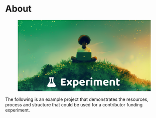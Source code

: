# About

<figure><img src=".gitbook/assets/contributors-funding-experiment-header.png" alt=""><figcaption></figcaption></figure>

The following is an example project that demonstrates the resources, process and structure that could be used for a contributor funding experiment.
